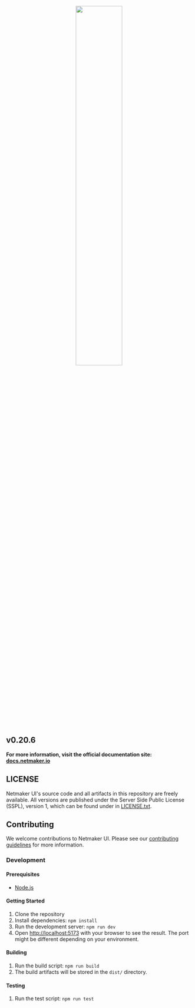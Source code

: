 <p align="center">
  <img style="width:50%;" src="src/assets/logo.png"><break/>
</p>

## v0.20.6

**For more information, visit the official documentation site: [docs.netmaker.io](https://docs.netmaker.io)**


## LICENSE

Netmaker UI's source code and all artifacts in this repository are freely available. All versions are published under the Server Side Public License (SSPL), version 1, which can be found under in [LICENSE.txt](LICENSE.txt).

## Contributing

We welcome contributions to Netmaker UI. Please see our [contributing guidelines](CONTRIBUTING.md) for more information.

### Development

#### Prerequisites

- [Node.js](https://nodejs.org/)

#### Getting Started

1. Clone the repository
2. Install dependencies: `npm install`
3. Run the development server: `npm run dev`
4. Open [http://localhost:5173](http://localhost:5173) with your browser to see the result. The port might be different depending on your environment.

#### Building

1. Run the build script: `npm run build`
2. The build artifacts will be stored in the `dist/` directory.

#### Testing

1. Run the test script: `npm run test`

